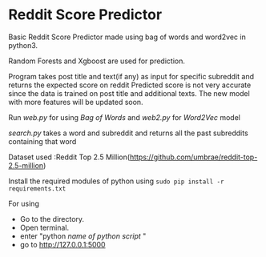 # Reddit Score Predictor

Basic Reddit Score Predictor made using bag of words and word2vec in python3.

Random Forests and Xgboost are used for prediction.

Program takes post title and text(if any) as input for specific subreddit and returns the expected score on reddit
Predicted score is not very accurate since the data is trained on post title and additional texts.
The new model with more features will be updated soon.

Run *web.py* for using *Bag of Words* and *web2.py* for *Word2Vec* model

*search.py* takes a word and subreddit and returns all the past subreddits containing that word

Dataset used :Reddit Top 2.5 Million(https://github.com/umbrae/reddit-top-2.5-million)

Install the required modules of python using 
`sudo pip install -r requirements.txt`

For using

* Go to the directory.
* Open terminal.
* enter "python *name of python script* " 
* go to http://127.0.0.1:5000
